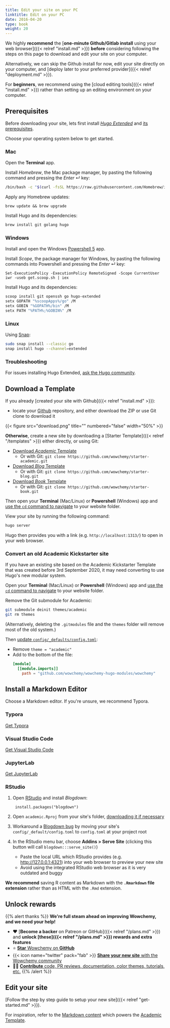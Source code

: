 ```yaml
---
title: Edit your site on your PC
linktitle: Edit on your PC
date: 2016-04-20
type: book
weight: 20
---
```


We highly **recommend** the [**one-minute Github/Gitlab install** using your web browser]({{< relref "install.md" >}}) **before** considering following the steps on this page to download and edit your site on your computer.

Alternatively, we can skip the Github install for now, edit your site directly on your computer, and [deploy later to your preferred provider]({{< relref "deployment.md" >}}).

For **beginners**, we recommend using the [cloud editing tools]({{< relref "install.md" >}}) rather than setting up an editing environment on your computer.

## Prerequisites

Before downloading your site, lets first install [_Hugo Extended_](https://gohugo.io/getting-started/installing/) and [its prerequisites](https://gohugo.io/hugo-modules/use-modules/#prerequisite).

Choose your operating system below to get started.

### Mac

Open the **Terminal** app.

Install _Homebrew_, the Mac package manager, by pasting the following command and pressing the _Enter_ ↵ key:

```sh
/bin/bash -c "$(curl -fsSL https://raw.githubusercontent.com/Homebrew/install/master/install.sh)"
```

Apply any Homebrew updates:

```
brew update && brew upgrade
```

Install Hugo and its dependencies:

```sh
brew install git golang hugo
```

### Windows

Install and open the Windows [Powershell 5](https://aka.ms/wmf5download) app.

Install _Scope_, the package manager for Windows, by pasting the following commands into Powershell and pressing the  _Enter_ ↵ key:

```
Set-ExecutionPolicy -ExecutionPolicy RemoteSigned -Scope CurrentUser
iwr -useb get.scoop.sh | iex
```

Install Hugo and its dependencies:

```sh
scoop install git openssh go hugo-extended
setx GOPATH "%scoopApps%/go" /M
setx GOBIN "%GOPATH%/bin" /M
setx PATH "%PATH%;%GOBIN%" /M
```

### Linux

Using [Snap](https://snapcraft.io/go):

```sh
sudo snap install --classic go
snap install hugo --channel=extended
```

<!--
### Docker

Guide coming soon. Ask on our Discord.
-->

### Troubleshooting

For issues installing Hugo Extended, [ask the Hugo community](https://discourse.gohugo.io).

## Download a Template

If you already [created your site with Github]({{< relref "install.md" >}}):

 - locate your [Github](https://github.com/) repository, and either download the ZIP or use Git clone to download it
 
{{< figure src="download.png" title="" numbered="false" width="50%" >}}

**Otherwise**, create a new site by downloading a [Starter Template]({{< relref "/templates" >}}) either directly, or using Git:

- [Download _Academic_ Template](https://github.com/wowchemy/starter-academic/archive/master.zip)
  - Or with Git: `git clone https://github.com/wowchemy/starter-academic.git`
- [Download _Blog_ Template](https://github.com/wowchemy/starter-blog/archive/master.zip)
  - Or with Git: `git clone https://github.com/wowchemy/starter-blog.git`
- [Download _Book_ Template](https://github.com/wowchemy/starter-book/archive/master.zip)
  - Or with Git: `git clone https://github.com/wowchemy/starter-book.git`

Then open your **Terminal** (Mac/Linux) or **Powershell** (Windows) app and [use the `cd` command to navigate](https://www.4winkey.com/windows-10/change-directory-in-cmd-on-windows-10-via-command-line.html) to your website folder.

View your site by running the following command:

```sh
hugo server
```

Hugo then provides you with a link (e.g. `http://localhost:1313/`) to open in your web browser.

### Convert an old Academic Kickstarter site

If you have an existing site based on the Academic Kickstarter Template that was created before 3rd September 2020, it may need converting to use Hugo's new modular system.

Open your **Terminal** (Mac/Linux) or **Powershell** (Windows) app and [use the `cd` command to navigate](https://www.4winkey.com/windows-10/change-directory-in-cmd-on-windows-10-via-command-line.html) to your website folder.

Remove the Git submodule for Academic:

```sh
git submodule deinit themes/academic    
git rm themes
```

(Alternatively, deleting the `.gitmodules` file and the `themes` folder will remove most of the old system.)

Then [update `config/_defaults/config.toml`](https://github.com/wowchemy/starter-academic/blob/master/config/_default/config.toml):

- Remove `theme = "academic"`
- Add to the bottom of the file:
  ```toml
  [module]
    [[module.imports]]
      path = "github.com/wowchemy/wowchemy-hugo-modules/wowchemy"
  ```

## Install a Markdown Editor

Choose a Markdown editor. If you're unsure, we recommend Typora.

### Typora

[Get Typora](https://typora.io/)

### Visual Studio Code

[Get Visual Studio Code](https://code.visualstudio.com/)

### JupyterLab

[Get JupyterLab](https://jupyter.org/install)

### RStudio

1. Open [RStudio](https://www.rstudio.com/products/rstudio/) and install *Blogdown*:

        install.packages("blogdown")

1. Open `academic.Rproj` from your site's folder, [downloading it if necessary](https://github.com/wowchemy/starter-academic/blob/master/academic.Rproj)

1. Workaround a [Blogdown bug](https://github.com/rstudio/blogdown/issues/359) by moving your site's `config/_default/config.toml` to `config.toml` at your project root

1. In the RStudio menu bar, choose **Addins > Serve Site** (clicking this button will call `blogdown:::serve_site()`)
   - Paste the local URL which RStudio provides (e.g. http://127.0.0.1:4321) into your web browser to preview your new site
   - Avoid using the integrated RStudio web browser as it is very outdated and buggy

**We recommend** saving R content as Markdown with the **`.Rmarkdown` file extension** rather than as HTML with the `.Rmd` extension.

## Unlock rewards

{{% alert thanks %}}
**We're full steam ahead on improving Wowchemy, and we need your help!**

- :heart: [**Become a backer** on Patreon or GitHub]({{< relref "/plans.md" >}}) and **unlock [these]({{< relref "/plans.md" >}}) rewards and extra features**
- ⭐️ [**Star** Wowchemy on **GitHub**](https://github.com/wowchemy/wowchemy-hugo-modules/)
- {{< icon name="twitter" pack="fab" >}} [**Share your new site** with the Wowchemy community](https://twitter.com/intent/tweet?text=I%27m%20creating%20a%20beautiful%20website%20using%20the%20Wowchemy%20Website%20Builder%20for%20%40GoHugoIO%20by%20%40GeorgeCushen!&amp;hashtags=MadeWithWowchemy&amp;url=https://wowchemy.com)
- :woman_technologist: [**Contribute** code, PR reviews, documentation, color themes, tutorials, etc.](https://github.com/wowchemy/wowchemy-hugo-modules/blob/master/.github/contributing.md)
{{% /alert %}}

## Edit your site

[Follow the step by step guide to setup your new site]({{< relref "get-started.md" >}}).

For inspiration, refer to the [Markdown content](https://github.com/wowchemy/starter-academic) which powers the [Academic Template](https://academic-demo.netlify.app/).
